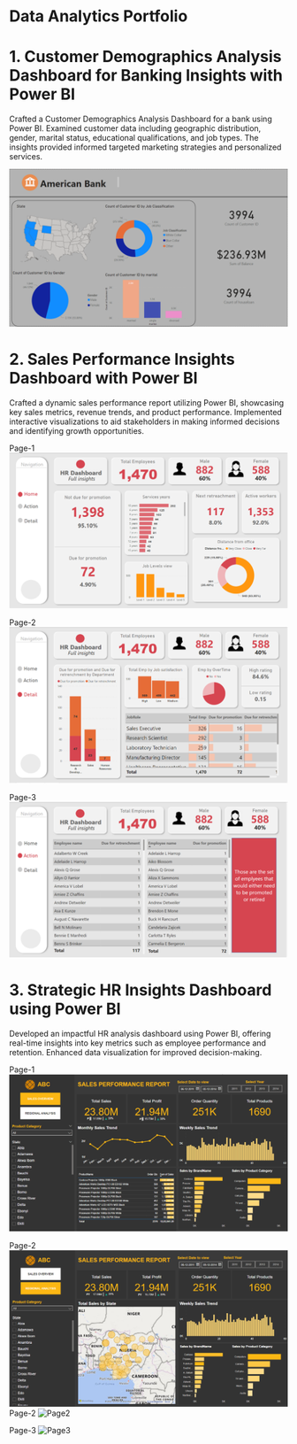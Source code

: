 # Data Analytics Portfolio
# 1. Customer Demographics Analysis Dashboard for Banking Insights with Power BI
Crafted a Customer Demographics Analysis Dashboard for a bank using Power BI. Examined customer data including geographic distribution, gender, marital status, educational qualifications, and job types. The insights provided informed targeted marketing strategies and personalized services.

![Page1](https://github.com/tusharsaxena01/Data-Analytics-Portfolio/blob/main/Screenshots/Screenshot%202023-11-22%20195236.png)


# 2. Sales Performance Insights Dashboard with Power BI
Crafted a dynamic sales performance report utilizing Power BI, showcasing key sales metrics, revenue trends, and product performance. Implemented interactive visualizations to aid stakeholders in making informed decisions and identifying growth opportunities.

Page-1
![Page1](https://github.com/tusharsaxena01/Data-Analytics-Portfolio/blob/main/Screenshots/Screenshot%202023-11-22%20195305.png)

Page-2
![Page2](https://github.com/tusharsaxena01/Data-Analytics-Portfolio/blob/main/Screenshots/Screenshot%202023-11-22%20195321.png)


Page-3
![Page3](https://github.com/tusharsaxena01/Data-Analytics-Portfolio/blob/main/Screenshots/Screenshot%202023-11-22%20195332.png)


# 3. Strategic HR Insights Dashboard using Power BI
Developed an impactful HR analysis dashboard using Power BI, offering real-time insights into key metrics such as employee performance and retention. Enhanced data visualization for improved decision-making.

Page-1
![Page1](https://github.com/tusharsaxena01/Data-Analytics-Portfolio/blob/main/Screenshots/Screenshot%202023-11-22%20195351.png)

Page-2
![Page2](https://github.com/tusharsaxena01/Data-Analytics-Portfolio/blob/main/Screenshots/Screenshot%202023-11-22%20195448.png)
Page-2
![Page2](https://github.com/pandeyvishal28/Data-Analytics-Portfolio/assets/91950714/31a06c37-65a1-42d8-b7fa-fbb4320013c3)

Page-3
![Page3](https://github.com/pandeyvishal28/Data-Analytics-Portfolio/assets/91950714/0bdec5bb-c6c5-4537-afd1-1fd55f5acd37)
